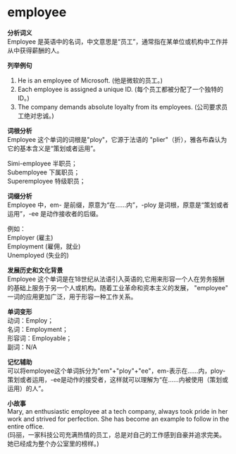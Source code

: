 # employee

**分析词义**  
Employee 是英语中的名词，中文意思是“员工”，通常指在某单位或机构中工作并从中获得薪酬的人。

  

**列举例句**

  

1.  He is an employee of Microsoft. (他是微软的员工。)
2.  Each employee is assigned a unique ID. (每个员工都被分配了一个独特的ID。)
3.  The company demands absolute loyalty from its employees. (公司要求员工绝对忠诚。)

  

**词根分析**  
Employee 这个单词的词根是"ploy"，它源于法语的 "plier"（折），雅各布森认为它的基本含义是“策划或者运用”。

  

Simi-employee 半职员；  
Subemployee 下属职员；  
Superemployee 特级职员；

  

**词缀分析**  
Employee 中，em- 是前缀，原意为“在……内”，-ploy 是词根，原意是“策划或者运用”，-ee 是动作接收者的后缀。

  

例如：  
Employer (雇主)  
Employment (雇佣，就业)  
Unemployed (失业的)

  

**发展历史和文化背景**  
Employee 这个单词是在18世纪从法语引入英语的,它用来形容一个人在劳务报酬的基础上服务于另一个人或机构。随着工业革命和资本主义的发展， "employee" 一词的应用更加广泛，用于形容一种工作关系。

  

**单词变形**  
动词：Employ；  
名词：Employment；  
形容词：Employable；  
副词：N/A

  

**记忆辅助**  
可以将employee这个单词拆分为"em"+"ploy"+"ee"，em-表示在……内，ploy-策划或者运用，-ee是动作的接受者，这样就可以理解为“在……内被使用（策划或运用）的人”。

  

**小故事**  
Mary, an enthusiastic employee at a tech company, always took pride in her work and strived for perfection. She has become an example to follow in the entire office.  
(玛丽，一家科技公司充满热情的员工，总是对自己的工作感到自豪并追求完美。她已经成为整个办公室里的榜样。)
